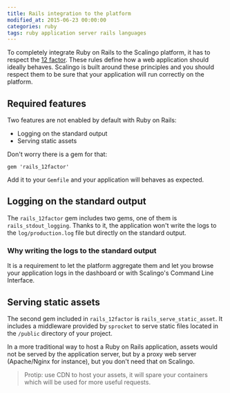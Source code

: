 ```yaml
---
title: Rails integration to the platform
modified_at: 2015-06-23 00:00:00
categories: ruby
tags: ruby application server rails languages
---
```


To completely integrate Ruby on Rails to the Scalingo platform, it has to respect the
[12 factor](http://12factor.net). These rules define how a web application should ideally
behaves. Scalingo is built around these principles and you should respect them to be sure
that your application will run correctly on the platform.

## Required features

Two features are not enabled by default with Ruby on Rails:

* Logging on the standard output
* Serving static assets

Don't worry there is a gem for that:

```text
gem 'rails_12factor'
```

Add it to your `Gemfile` and your application will behaves as expected.

## Logging on the standard output

The `rails_12factor` gem includes two gems, one of them is `rails_stdout_logging`. Thanks to it,
the application won't write the logs to the `log/production.log` file but directly on the standard
output.

### Why writing the logs to the standard output

It is a requirement to let the platform aggregate them and let you browse your application logs in
the dashboard or with Scalingo's Command Line Interface.

## Serving static assets

The second gem included in `rails_12factor` is `rails_serve_static_asset`. It includes a middleware provided
by `sprocket` to serve static files located in the `/public` directory of your project.

In a more traditional way to host a Ruby on Rails application, assets would not be served by the application
server, but by a proxy web server (Apache/Nginx for instance), but you don't need that on Scalingo.

> Protip: use CDN to host your assets, it will spare your containers which will be used for more useful requests.


